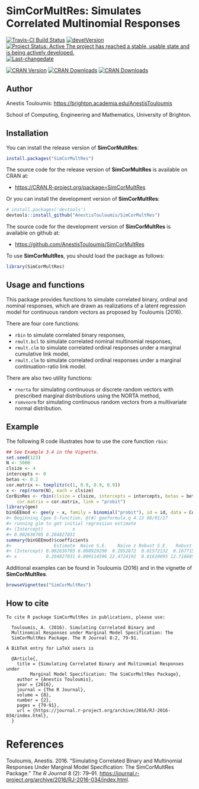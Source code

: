 <!-- README.md is generated from README.Rmd. Please edit that file -->
SimCorMultRes: Simulates Correlated Multinomial Responses
=========================================================

[![Travis-CI Build Status](https://travis-ci.org/AnestisTouloumis/SimCorMultRes.svg?branch=master)](https://travis-ci.org/AnestisTouloumis/SimCorMultRes) [![develVersion](https://img.shields.io/badge/devel%20version-1.5.0-brightgreen.svg?style=flat)](https://github.com/AnestisTouloumis/SimCorMultRes) [![Project Status: Active The project has reached a stable, usable state and is being actively developed.](http://www.repostatus.org/badges/latest/active.svg)](http://www.repostatus.org/#active) [![Last-changedate](https://img.shields.io/badge/last%20change-2017--07--11-brightgreen.svg)](/commits/master)

[![CRAN Version](http://www.r-pkg.org/badges/version/SimCorMultRes?color=blue)](https://cran.r-project.org/package=SimCorMultRes) [![CRAN Downloads](http://cranlogs.r-pkg.org/badges/grand-total/SimCorMultRes?color=blue)](http://cranlogs.r-pkg.org/badges/grand-total/SimCorMultRes) [![CRAN Downloads](http://cranlogs.r-pkg.org/badges/SimCorMultRes)](http://cran.rstudio.com/web/packages/SimCorMultRes/index.html)

Author
------

Anestis Touloumis: <https://brighton.academia.edu/AnestisTouloumis>

School of Computing, Engineering and Mathematics, University of Brighton.

Installation
------------

You can install the release version of **SimCorMultRes**:

``` r
install.packages("SimCorMultRes")
```

The source code for the release version of **SimCorMultRes** is available on CRAN at:

-   <https://CRAN.R-project.org/package=SimCorMultRes>

Or you can install the development version of **SimCorMultRes**:

``` r
# install.packages('devtools')
devtools::install_github("AnestisTouloumis/SimCorMultRes")
```

The source code for the development version of **SimCorMultRes** is available on github at:

-   <https://github.com/AnestisTouloumis/SimCorMultRes>

To use **SimCorMultRes**, you should load the package as follows:

``` r
library(SimCorMultRes)
```

Usage and functions
-------------------

This package provides functions to simulate correlated binary, ordinal and nominal responses, which are drawn as realizations of a latent regression model for continuous random vectors as proposed by Touloumis (2016).

There are four core functions:

-   `rbin` to simulate correlated binary responses,
-   `rmult.bcl` to simulate correlated nominal multinomial responses,
-   `rmult.clm` to simulate correlated ordinal responses under a marginal cumulative link model,
-   `rmult.clm` to simulate correlated ordinal responses under a marginal continuation-ratio link model.

There are also two utility functions:

-   `rnorta` for simulating continuous or discrete random vectors with prescribed marginal distributions using the NORTA method,
-   `rsmvnorm` for simulating continuous random vectors from a multivariate normal distribution.

Example
-------

The following R code illustrates how to use the core function `rbin`:

``` r
## See Example 3.4 in the Vignette.
set.seed(123)
N <- 5000
clsize <- 4
intercepts <- 0
betas <- 0.2
cor.matrix <- toeplitz(c(1, 0.9, 0.9, 0.9))
x <- rep(rnorm(N), each = clsize)
CorBinRes <- rbin(clsize = clsize, intercepts = intercepts, betas = betas, xformula = ~x, 
    cor.matrix = cor.matrix, link = "probit")
library(gee)
binGEEmod <- gee(y ~ x, family = binomial("probit"), id = id, data = CorBinRes$simdata)
#> Beginning Cgee S-function, @(#) geeformula.q 4.13 98/01/27
#> running glm to get initial regression estimate
#> (Intercept)           x 
#> 0.002636705 0.204827031
summary(binGEEmod)$coefficients
#>                Estimate  Naive S.E.    Naive z Robust S.E.   Robust z
#> (Intercept) 0.002636705 0.008929290  0.2952872  0.01572132  0.1677153
#> x           0.204827031 0.009114596 22.4724192  0.01610695 12.7166857
```

Additional examples can be found in Touloumis (2016) and in the vignette of **SimCorMultRes**.

``` r
browseVignettes("SimCorMultRes")
```

How to cite
-----------


    To cite R package SimCorMultRes in publications, please use:

      Touloumis, A. (2016). Simulating Correlated Binary and
      Multinomial Responses under Marginal Model Specification: The
      SimCorMultRes Package. The R Journal 8:2, 79-91.

    A BibTeX entry for LaTeX users is

      @Article{,
        title = {Simulating Correlated Binary and Multinomial Responses under 
             Marginal Model Specification: The SimCorMultRes Package},
        author = {Anestis Touloumis},
        year = {2016},
        journal = {The R Journal},
        volume = {8},
        number = {2},
        pages = {79-91},
        url = {https://journal.r-project.org/archive/2016/RJ-2016-034/index.html},
      }

References
==========

Touloumis, Anestis. 2016. “Simulating Correlated Binary and Multinomial Responses Under Marginal Model Specification: The SimCorMultRes Package.” *The R Journal* 8 (2): 79–91. <https://journal.r-project.org/archive/2016/RJ-2016-034/index.html>.
